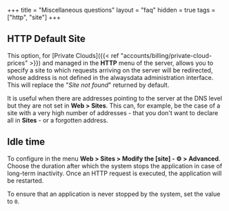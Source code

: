 +++
title = "Miscellaneous questions"
layout = "faq"
hidden = true
tags = ["http", "site"]
+++

## HTTP Default Site

This option, for [Private Clouds]({{< ref "accounts/billing/private-cloud-prices" >}}) and managed in the **HTTP** menu of the server, allows you to specify a site to which requests arriving on the server will be redirected, whose address is not defined in the alwaysdata administration interface. This will replace the "*Site not found*" returned by default.

It is useful when there are addresses pointing to the server at the DNS level but they are not set in **Web > Sites**. This can, for example, be the case of a site with a very high number of addresses - that you don't want to declare all in **Sites** - or a forgotten address.

## Idle time

To configure in the menu **Web > Sites > Modify the [site] - ⚙️ > Advanced**. Choose the duration after which the system stops the application in case of long-term inactivity. Once an HTTP request is executed, the application will be restarted.

To ensure that an application is never stopped by the system, set the value to `0`.
